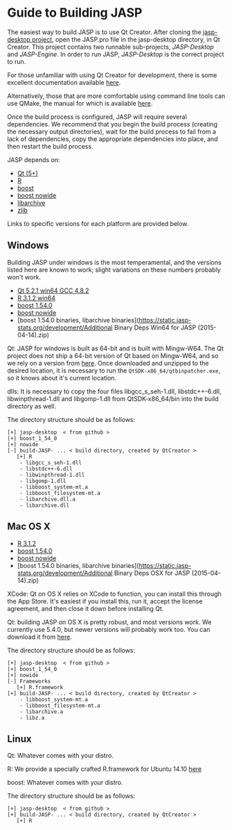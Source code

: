 Guide to Building JASP
======================

The easiest way to build JASP is to use Qt Creator. After cloning the [jasp-desktop project](https://github.com/jasp-stats/jasp-desktop), open the JASP.pro file in the jasp-desktop directory, in Qt Creator. This project contains two runnable sub-projects, *JASP-Desktop* and *JASP-Engine*. In order to run JASP, *JASP-Desktop* is the correct project to run.

For those unfamiliar with using Qt Creator for development, there is some excellent documentation available [here](http://doc.qt.io/qtcreator/index.html).

Alternatively, those that are more comfortable using command line tools can use QMake, the manual for which is available [here](http://doc.qt.io/qt-5.4/qmake-manual.html).

Once the build process is configured, JASP will require several dependencies. We recommend that you begin the build process (creating the necessary output directories), wait for the build process to fail from a lack of dependencies, copy the appropriate dependencies into place, and then restart the build process.

JASP depends on:

 - [Qt (5+)](http://qt-project.org)
 - [R](http://cran.r-project.org)
 - [boost](http://boost.org)
 - [boost nowide](http://cppcms.com/files/nowide/html/)
 - [libarchive](http://libarchive.org/)
 - [zlib](http://zlib.net/)
 
Links to specific versions for each platform are provided below.

Windows
-------

Building JASP under windows is the most temperamental, and the versions listed here are known to work; slight variations on these numbers probably won't work.

 - [Qt 5.2.1 win64 GCC 4.8.2](https://static.jasp-stats.org/development/x64-Qt-5.2.1+QtCreator-3.0.1-(gcc-4.8.2-seh).7z)
 - [R 3.1.2 win64](https://static.jasp-stats.org/development/R%20Win64%20for%20JASP%20%282015-02-27%29.zip)
 - [boost 1.54.0](https://static.jasp-stats.org/development/boost_1_54_0.7z)
 - [boost nowide](http://cppcms.com/files/nowide/nowide.zip)
 - [boost 1.54.0 binaries, libarchive binaries](https://static.jasp-stats.org/development/Additional Binary Deps Win64 for JASP (2015-04-14).zip)

Qt: JASP for windows is built as 64-bit and is built with Mingw-W64. The Qt project does not ship a 64-bit version of Qt based on Mingw-W64, and so we rely on a version from [here](http://sourceforge.net/projects/mingwbuilds/files/external-binary-packages/Qt-Builds/). Once downloaded and unzipped to the desired location, it is necessary to run the `QtSDK-x86_64/qtbinpatcher.exe`, so it knows about it's current location.

dlls: It is necessary to copy the four files libgcc_s_seh-1.dll, libstdc++-6.dll, libwinpthread-1.dll and libgomp-1.dll from QtSDK-x86_64/bin into the build directory as well.

The directory structure should be as follows:

    [+] jasp-desktop  < from github >
    [+] boost_1_54_0
    [+] nowide
    [-] build-JASP- ... < build directory, created by QtCreator >
       [+] R
        - libgcc_s_seh-1.dll
        - libstdc++-6.dll
        - libwinpthread-1.dll
        - libgomp-1.dll
		- libboost_system-mt.a
		- libboost_filesystem-mt.a
		- libarchive.dll.a
		- libarchive.dll

 
Mac OS X
--------

 - [R 3.1.2](https://static.jasp-stats.org/development/R%20OSX%20for%20JASP%20%282015-02-27%29.zip)
 - [boost 1.54.0](https://static.jasp-stats.org/development/boost_1_54_0.tar.bz2)
 - [boost nowide](http://cppcms.com/files/nowide/nowide.zip)
 - [boost 1.54.0 binaries, libarchive binaries](https://static.jasp-stats.org/development/Additional Binary Deps OSX for JASP (2015-04-14).zip)

XCode: Qt on OS X relies on XCode to function, you can install this through the App Store. It's easiest if you install this, run it, accept the license agreement, and then close it down before installing Qt.

Qt: building JASP on OS X is pretty robust, and most versions work. We currently use 5.4.0, but newer versions will probably work too. You can download it from [here](https://qt-project.org/downloads).

The directory structure should be as follows:

    [+] jasp-desktop  < from github >
    [+] boost_1_54_0
    [+] nowide
    [-] Frameworks
       [+] R.framework
    [+] build-JASP- ... < build directory, created by QtCreator >
	    - libboost_system-mt.a
	    - libboost_filesystem-mt.a
		- libarchive.a
		- libz.a

Linux
-----

Qt: Whatever comes with your distro.

R: We provide a specially crafted R.framework for Ubuntu 14.10 [here](https://static.jasp-stats.org/development/R%20U1410%20for%20JASP%20%282015-02-19%29.zip)

boost: Whatever comes with your distro.

The directory structure should be as follows:

    [+] jasp-desktop  < from github >
    [+] build-JASP- ... < build directory, created by QtCreator >
       [+] R

